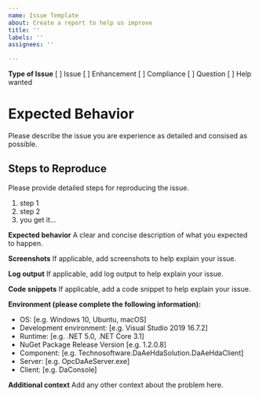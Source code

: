 ```yaml
---
name: Issue Template
about: Create a report to help us improve
title: ''
labels: ''
assignees: ''

---
```


**Type of Issue**
[ ] Issue [ ] Enhancement [ ] Compliance [ ] Question [ ] Help wanted

# Expected Behavior

Please describe the issue you are experience as detailed and consised as possible.

## Steps to Reproduce

Please provide detailed steps for reproducing the issue.

1. step 1
2. step 2
3. you get it...

**Expected behavior**
A clear and concise description of what you expected to happen.

**Screenshots**
If applicable, add screenshots to help explain your issue.

**Log output**
If applicable, add log output to help explain your issue.

**Code snippets**
If applicable, add a code snippet to help explain your issue.

**Environment (please complete the following information):**
 - OS: [e.g. Windows 10, Ubuntu, macOS]
 - Development environment: [e.g. Visual Studio 2019 16.7.2]
 - Runtime: [e.g. .NET 5.0, .NET Core 3.1]
 - NuGet Package Release Version [e.g. 1.2.0.8]
 - Component: [e.g. Technosoftware.DaAeHdaSolution.DaAeHdaClient]
 - Server: [e.g. OpcDaAeServer.exe]
 - Client: [e.g. DaConsole]

**Additional context**
Add any other context about the problem here.
